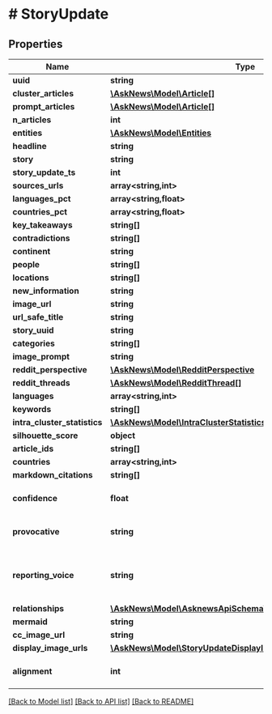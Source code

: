 # # StoryUpdate

## Properties

Name | Type | Description | Notes
------------ | ------------- | ------------- | -------------
**uuid** | **string** |  |
**cluster_articles** | [**\AskNews\Model\Article[]**](Article.md) |  |
**prompt_articles** | [**\AskNews\Model\Article[]**](Article.md) |  |
**n_articles** | **int** |  |
**entities** | [**\AskNews\Model\Entities**](Entities.md) |  |
**headline** | **string** |  |
**story** | **string** |  |
**story_update_ts** | **int** |  |
**sources_urls** | **array<string,int>** |  |
**languages_pct** | **array<string,float>** |  |
**countries_pct** | **array<string,float>** |  |
**key_takeaways** | **string[]** |  |
**contradictions** | **string[]** |  |
**continent** | **string** |  |
**people** | **string[]** |  |
**locations** | **string[]** |  |
**new_information** | **string** |  |
**image_url** | **string** |  |
**url_safe_title** | **string** |  |
**story_uuid** | **string** |  |
**categories** | **string[]** |  |
**image_prompt** | **string** |  |
**reddit_perspective** | [**\AskNews\Model\RedditPerspective**](RedditPerspective.md) |  |
**reddit_threads** | [**\AskNews\Model\RedditThread[]**](RedditThread.md) |  |
**languages** | **array<string,int>** |  |
**keywords** | **string[]** |  |
**intra_cluster_statistics** | [**\AskNews\Model\IntraClusterStatistics**](IntraClusterStatistics.md) |  |
**silhouette_score** | **object** |  |
**article_ids** | **string[]** |  |
**countries** | **array<string,int>** |  |
**markdown_citations** | **string[]** |  |
**confidence** | **float** |  | [optional] [default to 0.0]
**provocative** | **string** |  | [optional] [default to 'unknown']
**reporting_voice** | **string** |  | [optional] [default to 'Reporting voice unknown.']
**relationships** | [**\AskNews\Model\AsknewsApiSchemaV1StoriesGraphRelationships**](AsknewsApiSchemaV1StoriesGraphRelationships.md) |  |
**mermaid** | **string** |  |
**cc_image_url** | **string** |  |
**display_image_urls** | [**\AskNews\Model\StoryUpdateDisplayImageUrlsInner[]**](StoryUpdateDisplayImageUrlsInner.md) |  |
**alignment** | **int** |  | [optional] [default to 0]

[[Back to Model list]](../../README.md#models) [[Back to API list]](../../README.md#endpoints) [[Back to README]](../../README.md)
